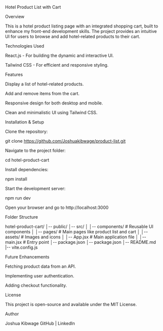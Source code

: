  Hotel Product List with Cart

Overview

This is a hotel product listing page with an integrated shopping cart, built to enhance my front-end development skills. The project provides an intuitive UI for users to browse and add hotel-related products to their cart.

Technologies Used

React.js - For building the dynamic and interactive UI.

Tailwind CSS - For efficient and responsive styling.

Features

Display a list of hotel-related products.

Add and remove items from the cart.

Responsive design for both desktop and mobile.

Clean and minimalistic UI using Tailwind CSS.

Installation & Setup

Clone the repository:

git clone https://github.com/Joshuakibwage/product-list.git

Navigate to the project folder:

cd hotel-product-cart

Install dependencies:

npm install

Start the development server:

npm run dev

Open your browser and go to http://localhost:3000

Folder Structure

hotel-product-cart/
│-- public/
│-- src/
│   │-- components/    # Reusable UI components
│   │-- pages/         # Main pages like product list and cart
│   │-- assets/        # Images and icons
│   │-- App.jsx         # Main application file
│   │-- main.jsx      # Entry point
│-- package.json
│-- package.json
│-- README.md
|-- vite.config.js

Future Enhancements

Fetching product data from an API.

Implementing user authentication.

Adding checkout functionality.

License

This project is open-source and available under the MIT License.

Author

Joshua Kibwage GitHub | LinkedIn